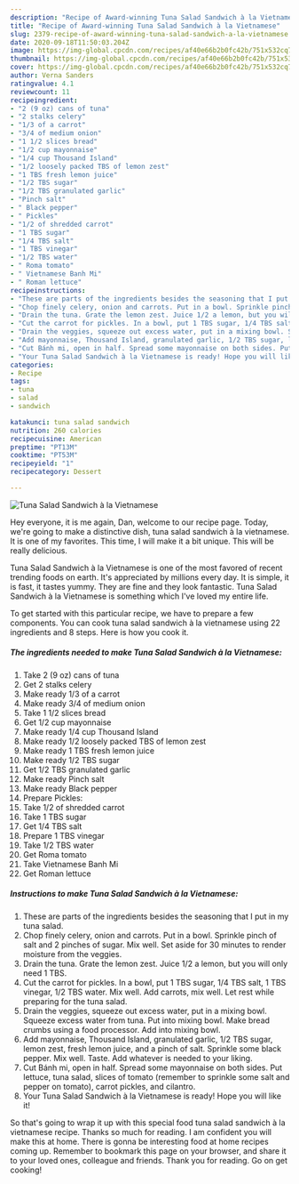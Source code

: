 ```yaml
---
description: "Recipe of Award-winning Tuna Salad Sandwich à la Vietnamese"
title: "Recipe of Award-winning Tuna Salad Sandwich à la Vietnamese"
slug: 2379-recipe-of-award-winning-tuna-salad-sandwich-a-la-vietnamese
date: 2020-09-18T11:50:03.204Z
image: https://img-global.cpcdn.com/recipes/af40e66b2b0fc42b/751x532cq70/tuna-salad-sandwich-a-la-vietnamese-recipe-main-photo.jpg
thumbnail: https://img-global.cpcdn.com/recipes/af40e66b2b0fc42b/751x532cq70/tuna-salad-sandwich-a-la-vietnamese-recipe-main-photo.jpg
cover: https://img-global.cpcdn.com/recipes/af40e66b2b0fc42b/751x532cq70/tuna-salad-sandwich-a-la-vietnamese-recipe-main-photo.jpg
author: Verna Sanders
ratingvalue: 4.1
reviewcount: 11
recipeingredient:
- "2 (9 oz) cans of tuna"
- "2 stalks celery"
- "1/3 of a carrot"
- "3/4 of medium onion"
- "1 1/2 slices bread"
- "1/2 cup mayonnaise"
- "1/4 cup Thousand Island"
- "1/2 loosely packed TBS of lemon zest"
- "1 TBS fresh lemon juice"
- "1/2 TBS sugar"
- "1/2 TBS granulated garlic"
- "Pinch salt"
- " Black pepper"
- " Pickles"
- "1/2 of shredded carrot"
- "1 TBS sugar"
- "1/4 TBS salt"
- "1 TBS vinegar"
- "1/2 TBS water"
- " Roma tomato"
- " Vietnamese Banh Mi"
- " Roman lettuce"
recipeinstructions:
- "These are parts of the ingredients besides the seasoning that I put in my tuna salad."
- "Chop finely celery, onion and carrots. Put in a bowl. Sprinkle pinch of salt and 2 pinches of sugar. Mix well. Set aside for 30 minutes to render moisture from the veggies."
- "Drain the tuna. Grate the lemon zest. Juice 1/2 a lemon, but you will only need 1 TBS."
- "Cut the carrot for pickles. In a bowl, put 1 TBS sugar, 1/4 TBS salt, 1 TBS vinegar, 1/2 TBS water. Mix well. Add carrots, mix well. Let rest while preparing for the tuna salad."
- "Drain the veggies, squeeze out excess water, put in a mixing bowl. Squeeze excess water from tuna. Put into mixing bowl. Make bread crumbs using a food processor. Add into mixing bowl."
- "Add mayonnaise, Thousand Island, granulated garlic, 1/2 TBS sugar, lemon zest, fresh lemon juice, and a pinch of salt. Sprinkle some black pepper. Mix well. Taste. Add whatever is needed to your liking."
- "Cut Bánh mi, open in half. Spread some mayonnaise on both sides. Put lettuce, tuna salad, slices of tomato (remember to sprinkle some salt and pepper on tomato), carrot pickles, and cilantro."
- "Your Tuna Salad Sandwich à la Vietnamese is ready! Hope you will like it!"
categories:
- Recipe
tags:
- tuna
- salad
- sandwich

katakunci: tuna salad sandwich 
nutrition: 260 calories
recipecuisine: American
preptime: "PT13M"
cooktime: "PT53M"
recipeyield: "1"
recipecategory: Dessert

---
```



![Tuna Salad Sandwich à la Vietnamese](https://img-global.cpcdn.com/recipes/af40e66b2b0fc42b/751x532cq70/tuna-salad-sandwich-a-la-vietnamese-recipe-main-photo.jpg)

Hey everyone, it is me again, Dan, welcome to our recipe page. Today, we're going to make a distinctive dish, tuna salad sandwich à la vietnamese. It is one of my favorites. This time, I will make it a bit unique. This will be really delicious.



Tuna Salad Sandwich à la Vietnamese is one of the most favored of recent trending foods on earth. It's appreciated by millions every day. It is simple, it is fast, it tastes yummy. They are fine and they look fantastic. Tuna Salad Sandwich à la Vietnamese is something which I've loved my entire life.


To get started with this particular recipe, we have to prepare a few components. You can cook tuna salad sandwich à la vietnamese using 22 ingredients and 8 steps. Here is how you cook it.

<!--inarticleads1-->

##### The ingredients needed to make Tuna Salad Sandwich à la Vietnamese:

1. Take 2 (9 oz) cans of tuna
1. Get 2 stalks celery
1. Make ready 1/3 of a carrot
1. Make ready 3/4 of medium onion
1. Take 1 1/2 slices bread
1. Get 1/2 cup mayonnaise
1. Make ready 1/4 cup Thousand Island
1. Make ready 1/2 loosely packed TBS of lemon zest
1. Make ready 1 TBS fresh lemon juice
1. Make ready 1/2 TBS sugar
1. Get 1/2 TBS granulated garlic
1. Make ready Pinch salt
1. Make ready  Black pepper
1. Prepare  Pickles:
1. Take 1/2 of shredded carrot
1. Take 1 TBS sugar
1. Get 1/4 TBS salt
1. Prepare 1 TBS vinegar
1. Take 1/2 TBS water
1. Get  Roma tomato
1. Take  Vietnamese Banh Mi
1. Get  Roman lettuce




<!--inarticleads2-->

##### Instructions to make Tuna Salad Sandwich à la Vietnamese:

1. These are parts of the ingredients besides the seasoning that I put in my tuna salad.
1. Chop finely celery, onion and carrots. Put in a bowl. Sprinkle pinch of salt and 2 pinches of sugar. Mix well. Set aside for 30 minutes to render moisture from the veggies.
1. Drain the tuna. Grate the lemon zest. Juice 1/2 a lemon, but you will only need 1 TBS.
1. Cut the carrot for pickles. In a bowl, put 1 TBS sugar, 1/4 TBS salt, 1 TBS vinegar, 1/2 TBS water. Mix well. Add carrots, mix well. Let rest while preparing for the tuna salad.
1. Drain the veggies, squeeze out excess water, put in a mixing bowl. Squeeze excess water from tuna. Put into mixing bowl. Make bread crumbs using a food processor. Add into mixing bowl.
1. Add mayonnaise, Thousand Island, granulated garlic, 1/2 TBS sugar, lemon zest, fresh lemon juice, and a pinch of salt. Sprinkle some black pepper. Mix well. Taste. Add whatever is needed to your liking.
1. Cut Bánh mi, open in half. Spread some mayonnaise on both sides. Put lettuce, tuna salad, slices of tomato (remember to sprinkle some salt and pepper on tomato), carrot pickles, and cilantro.
1. Your Tuna Salad Sandwich à la Vietnamese is ready! Hope you will like it!




So that's going to wrap it up with this special food tuna salad sandwich à la vietnamese recipe. Thanks so much for reading. I am confident you will make this at home. There is gonna be interesting food at home recipes coming up. Remember to bookmark this page on your browser, and share it to your loved ones, colleague and friends. Thank you for reading. Go on get cooking!
